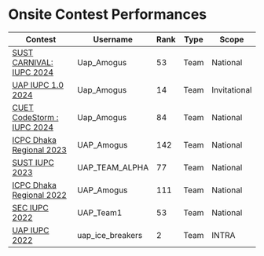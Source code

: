 # Onsite Contest Performances
| Contest | Username | Rank | Type | Scope
| -- | -------- | ----------- | ---- | ---- |
| [SUST CARNIVAL: IUPC 2024](https://toph.co/c/inter-university-sust-cse-carnival-2024/standings) | Uap_Amogus | 53 | Team | National |
| [UAP IUPC 1.0 2024](https://toph.co/c/uap-inter-university-collaborative-1-0-senior/standings) | Uap_Amogus | 14 | Team | Invitational |
| [CUET CodeStorm : IUPC 2024](https://toph.co/c/cuet-inter-university-codestorm-1-0/standings) | Uap_Amogus | 84 | Team | National |
| [ICPC Dhaka Regional 2023](https://bapsoj.org/contests/icpc-dhaka-regional-site-2023/standings) | UAP_Amogus | 142 | Team | National |
| [SUST IUPC 2023](https://toph.co/c/sust-inter-university-2023/standings) | UAP_TEAM_ALPHA | 77 | Team | National |
| [ICPC Dhaka Regional 2022](https://algo.codemarshal.org/contests/dhaka-22-main/standings) | UAP_Amogus | 111 | Team | National |
| [SEC IUPC 2022](https://toph.co/c/sec-inter-university-junior-2022/standings) | UAP_Team1 | 53 | Team | National |
| [UAP IUPC 2022](https://toph.co/c/uap-intra-university-2022-junior/standings) | uap_ice_breakers | 2 | Team | INTRA |


